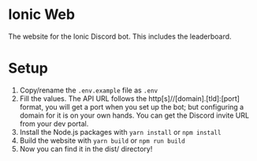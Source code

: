 # Ionic Web
The website for the Ionic Discord bot. This includes the leaderboard.

# Setup
1. Copy/rename the `.env.example` file as `.env`
2. Fill the values. The API URL follows the http[s]//[domain].[tld]:[port] format, you will get a port when you set up the bot; but configuring a domain for it is on your own hands. You can get the Discord invite URL from your dev portal.
3. Install the Node.js packages with `yarn install` or `npm install`
4. Build the website with `yarn build` or `npm run build`
5. Now you can find it in the dist/ directory!
